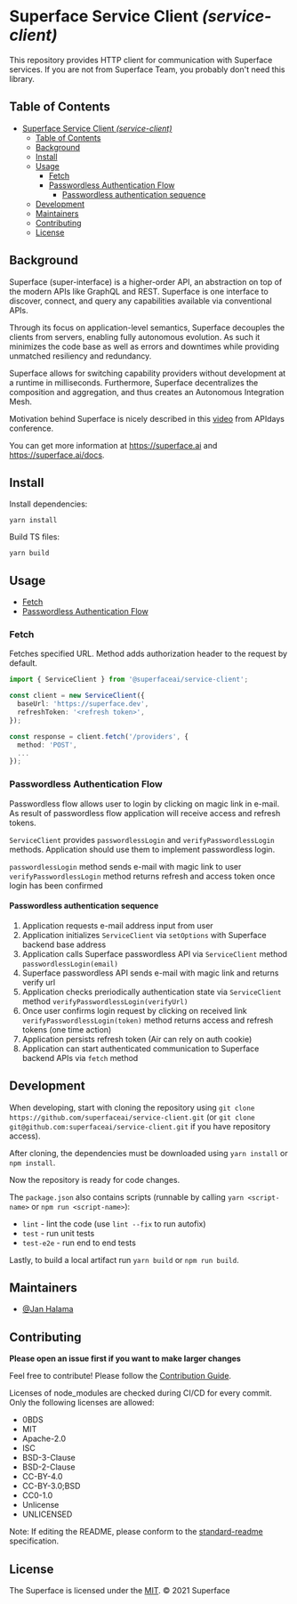 # Superface Service Client _(service-client)_

This repository provides HTTP client for communication with Superface services. If you are not from Superface Team, you probably don't need this library.

## Table of Contents

- [Superface Service Client _(service-client)_](#superface-service-client-service-client)
  - [Table of Contents](#table-of-contents)
  - [Background](#background)
  - [Install](#install)
  - [Usage](#usage)
    - [Fetch](#fetch)
    - [Passwordless Authentication Flow](#passwordless-authentication-flow)
      - [Passwordless authentication sequence](#passwordless-authentication-sequence)
  - [Development](#development)
  - [Maintainers](#maintainers)
  - [Contributing](#contributing)
  - [License](#license)

## Background

Superface (super-interface) is a higher-order API, an abstraction on top of the modern APIs like GraphQL and REST. Superface is one interface to discover, connect, and query any capabilities available via conventional APIs.

Through its focus on application-level semantics, Superface decouples the clients from servers, enabling fully autonomous evolution. As such it minimizes the code base as well as errors and downtimes while providing unmatched resiliency and redundancy.

Superface allows for switching capability providers without development at a runtime in milliseconds. Furthermore, Superface decentralizes the composition and aggregation, and thus creates an Autonomous Integration Mesh.

Motivation behind Superface is nicely described in this [video](https://www.youtube.com/watch?v=BCvq3NXFb94) from APIdays conference.

You can get more information at https://superface.ai and https://superface.ai/docs.

## Install

Install dependencies:

```
yarn install
```

Build TS files:

```
yarn build
```

## Usage

- [Fetch](#fetch)
- [Passwordless Authentication Flow](#passwordless-authentication-flow)

### Fetch

Fetches specified URL. Method adds authorization header to the request by default.

```ts
import { ServiceClient } from '@superfaceai/service-client';

const client = new ServiceClient({
  baseUrl: 'https://superface.dev',
  refreshToken: '<refresh token>',
});

const response = client.fetch('/providers', {
  method: 'POST',
  ...
});
```

### Passwordless Authentication Flow

Passwordless flow allows user to login by clicking on magic link in e-mail. As result of passwordless flow application will receive access and refresh tokens.

`ServiceClient` provides `passwordlessLogin` and `verifyPasswordlessLogin` methods. Application should use them to implement passwordless login.

`passwordlessLogin` method sends e-mail with magic link to user
`verifyPasswordlessLogin` method returns refresh and access token once login has been confirmed

#### Passwordless authentication sequence

1. Application requests e-mail address input from user
2. Application initializes `ServiceClient` via `setOptions` with Superface backend base address
3. Application calls Superface passwordless API via `ServiceClient` method `passwordlessLogin(email)`
4. Superface passwordless API sends e-mail with magic link and returns verify url
5. Application checks preriodically authentication state via `ServiceClient` method `verifyPasswordlessLogin(verifyUrl)`
6. Once user confirms login request by clicking on received link `verifyPasswordlessLogin(token)` method returns access and refresh tokens (one time action)
7. Application persists refresh token (Air can rely on auth cookie)
8. Application can start authenticated communication to Superface backend APIs via `fetch` method

## Development

When developing, start with cloning the repository using `git clone https://github.com/superfaceai/service-client.git` (or `git clone git@github.com:superfaceai/service-client.git` if you have repository access).

After cloning, the dependencies must be downloaded using `yarn install` or `npm install`.

Now the repository is ready for code changes.

The `package.json` also contains scripts (runnable by calling `yarn <script-name>` or `npm run <script-name>`):

- `lint` - lint the code (use `lint --fix` to run autofix)
- `test` - run unit tests
- `test-e2e` - run end to end tests

Lastly, to build a local artifact run `yarn build` or `npm run build`.

## Maintainers

- [@Jan Halama](https://github.com/janhalama)

## Contributing

**Please open an issue first if you want to make larger changes**

Feel free to contribute! Please follow the [Contribution Guide](CONTRIBUTION_GUIDE.md).

Licenses of node_modules are checked during CI/CD for every commit. Only the following licenses are allowed:

- 0BDS
- MIT
- Apache-2.0
- ISC
- BSD-3-Clause
- BSD-2-Clause
- CC-BY-4.0
- CC-BY-3.0;BSD
- CC0-1.0
- Unlicense
- UNLICENSED

Note: If editing the README, please conform to the [standard-readme](https://github.com/RichardLitt/standard-readme) specification.

## License

The Superface is licensed under the [MIT](LICENSE).
© 2021 Superface
